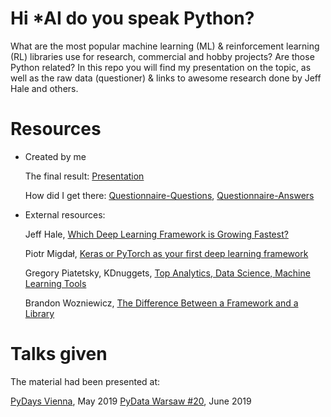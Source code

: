 # Hi *AI do you speak Python?
What are the most popular machine learning (ML) &amp; reinforcement learning (RL) libraries use for research, commercial and hobby projects? Are those Python related? In this repo you will find my presentation on the topic, as well as the raw data (questioner) &amp; links to awesome research done by Jeff Hale and others. 

# Resources 

- Created by me

  The final result:
[Presentation](https://docs.google.com/presentation/d/1kwm4f28S-PPIjU9FXL9JkeSdkdZ9BHsYyNEUekYY3mk/edit?usp=sharing)

  How did I get there:
[Questionnaire-Questions](https://docs.google.com/forms/d/e/1FAIpQLSeSRWIdfrA1hrJ6FO1zlbbHrIj_AOj2PYZzXpCceCEiU8CccA/viewform?usp=sf_link),
[Questionnaire-Answers](https://docs.google.com/spreadsheets/d/13eVkRzXYd6bXgpdAqacjsNGsdJznQnxSEoOdjqnjIF8/edit?usp=sharing)


- External resources:

   Jeff Hale, [Which Deep Learning Framework is Growing Fastest?](https://towardsdatascience.com/which-deep-learning-framework-is-growing-fastest-3f77f14aa318)

  Piotr Migdał, [Keras or PyTorch as your first deep learning framework](https://deepsense.ai/keras-or-pytorch/)
  
  Gregory Piatetsky, KDnuggets, [Top Analytics, Data Science, Machine Learning Tools](https://www.kdnuggets.com/2018/05/poll-tools-analytics-data-science-machine-learning-results.html)
  
  Brandon Wozniewicz, [The Difference Between a Framework and a Library](https://www.freecodecamp.org/news/the-difference-between-a-framework-and-a-library-bd133054023f/)


# Talks given
The material had been presented at:

  [PyDays Vienna](https://www.pydays.at/), May 2019
  [PyData Warsaw #20](https://www.meetup.com/PyData-Warsaw/events/261251405/), June 2019 
